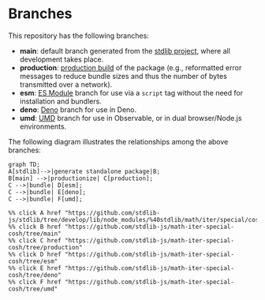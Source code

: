<!--

@license Apache-2.0

Copyright (c) 2022 The Stdlib Authors.

Licensed under the Apache License, Version 2.0 (the "License");
you may not use this file except in compliance with the License.
You may obtain a copy of the License at

    http://www.apache.org/licenses/LICENSE-2.0

Unless required by applicable law or agreed to in writing, software
distributed under the License is distributed on an "AS IS" BASIS,
WITHOUT WARRANTIES OR CONDITIONS OF ANY KIND, either express or implied.
See the License for the specific language governing permissions and
limitations under the License.

-->

# Branches

This repository has the following branches:

-   **main**: default branch generated from the [stdlib project][stdlib-url], where all development takes place.
-   **production**: [production build][production-url] of the package (e.g., reformatted error messages to reduce bundle sizes and thus the number of bytes transmitted over a network).
-   **esm**: [ES Module][esm-url] branch for use via a `script` tag without the need for installation and bundlers.
-   **deno**: [Deno][deno-url] branch for use in Deno.
-   **umd**: [UMD][umd-url] branch for use in Observable, or in dual browser/Node.js environments.

The following diagram illustrates the relationships among the above branches:

```mermaid
graph TD;
A[stdlib]-->|generate standalone package|B;
B[main] -->|productionize| C[production];
C -->|bundle| D[esm];
C -->|bundle| E[deno];
C -->|bundle| F[umd];

%% click A href "https://github.com/stdlib-js/stdlib/tree/develop/lib/node_modules/%40stdlib/math/iter/special/cosh"
%% click B href "https://github.com/stdlib-js/math-iter-special-cosh/tree/main"
%% click C href "https://github.com/stdlib-js/math-iter-special-cosh/tree/production"
%% click D href "https://github.com/stdlib-js/math-iter-special-cosh/tree/esm"
%% click E href "https://github.com/stdlib-js/math-iter-special-cosh/tree/deno"
%% click F href "https://github.com/stdlib-js/math-iter-special-cosh/tree/umd"
```

[stdlib-url]: https://github.com/stdlib-js/stdlib/tree/develop/lib/node_modules/%40stdlib/math/iter/special/cosh
[production-url]: https://github.com/stdlib-js/math-iter-special-cosh/tree/production
[deno-url]: https://github.com/stdlib-js/math-iter-special-cosh/tree/deno
[umd-url]: https://github.com/stdlib-js/math-iter-special-cosh/tree/umd
[esm-url]: https://github.com/stdlib-js/math-iter-special-cosh/tree/esm